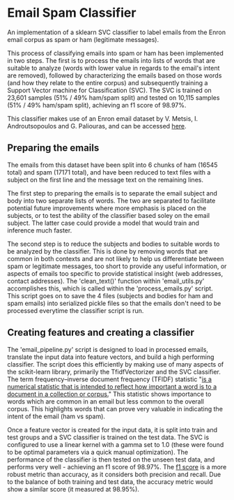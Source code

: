 # Email Spam Classifier
An implementation of a sklearn SVC classifier to label emails from the Enron email corpus as spam or ham (legitimate messages).

This process of classifying emails into spam or ham has been implemented in two steps. The first is to process the emails into lists of words that are suitable to analyze (words with lower value in regards to the email's intent are removed), followed by characterizing the emails based on those words (and how they relate to the entire corpus) and subsequently training a Support Vector machine for Classification (SVC). The SVC is trained on 23,601 samples (51% / 49% ham/spam split) and tested on 10,115 samples (51% / 49% ham/spam split), achieving an f1 score of 98.97%.

This classifier makes use of an Enron email dataset by V. Metsis, I. Androutsopoulos and G. Paliouras, and can be accessed [here](http://www2.aueb.gr/users/ion/data/enron-spam/index.html). 

## Preparing the emails
The emails from this dataset have been split into 6 chunks of ham (16545 total) and spam (17171 total), and have been reduced to text files with a subject on the first line and the message text on the remaining lines. 

The first step to preparing the emails is to separate the email subject and body into two separate lists of words. The two are separated to facilitate potential future improvements where more emphasis is placed on the subjects, or to test the ability of the classifier based soley on the email subject. The latter case could provide a model that would train and inference much faster. 

The second step is to reduce the subjects and bodies to suitable words to be analyzed by the classifier. This is done by removing words that are common in both contexts and are not likely to help us differentiate between spam or legitimate messages, too short to provide any useful information, or aspects of emails too specific to provide statistical insight (web addresses, contact addresses). The 'clean_text()' function within 'email_utils.py' accomplishes this, which is called within the 'process_emails.py' script. This script goes on to save the 4 files (subjects and bodies for ham and spam emails) into serialized pickle files so that the emails don't need to be processed everytime the classifier script is run.

## Creating features and creating a classifier
The 'email_pipeline.py' script is designed to load in processed emails, translate the input data into feature vectors, and build a high performing classifier. The script does this efficiently by making use of many aspects of the scikit-learn library, primarily the TfidfVectorizer and the SVC classifier. The term frequency–inverse document frequency (TFIDF) statistic "[is a numerical statistic that is intended to reflect how important a word is to a document in a collection or corpus.](https://en.wikipedia.org/wiki/Tf%E2%80%93idf)" This statistic shows importance to words which are common in an email but less common to the overall corpus. This highlights words that can prove very valuable in indicating the intent of the email (ham vs spam). 

Once a feature vector is created for the input data, it is split into train and test groups and a SVC classifier is trained on the test data. The SVC is configured to use a linear kernel with a gamma set to 1.0 (these were found to be optimal parameters via a quick manual optimization). The performance of the classifier is then tested on the unseen test data, and performs very well - achieving an f1 score of 98.97%. The [f1 score](https://en.wikipedia.org/wiki/F1_score) is a more robust metric than accuracy, as it considers both precision and recall. Due to the balance of both training and test data, the accuracy metric would show a similar score (it measured at 98.95%).
